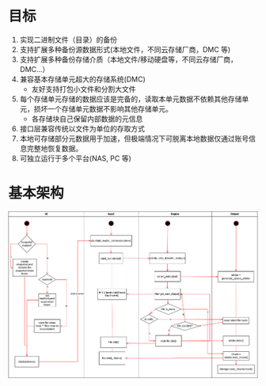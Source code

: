 # 目标

1. 实现二进制文件（目录）的备份
2. 支持扩展多种备份源数据形式(本地文件，不同云存储厂商，DMC 等)
3. 支持扩展多种备份存储介质（本地文件/移动硬盘等，不同云存储厂商，DMC...）
4. 兼容基本存储单元超大的存储系统(DMC)
    - 友好支持打包小文件和分割大文件
5. 每个存储单元存储的数据应该是完备的，读取本单元数据不依赖其他存储单元，损坏一个存储单元数据不影响其他存储单元。
    - 各存储块自己保留内部数据的元信息
6. 接口层兼容传统以文件为单位的存取方式
7. 本地可存储部分元数据用于加速，但极端情况下可脱离本地数据仅通过账号信息完整地恢复数据。
8. 可独立运行于多个平台(NAS, PC 等)

# 基本架构

![backup](./draft.drawio.png)
